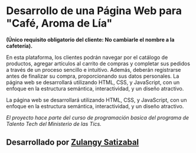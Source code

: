 # Desarrollo de una Página Web para "Café, Aroma de Lía"
**(Único requisito obligatorio del cliente: No cambiarle el nombre a la cafetería).**

En esta plataforma, los clientes podrán navegar por el catálogo de productos, agregar artículos al carrito
de compras y completar sus pedidos a través de un proceso sencillo e intuitivo. Además, deberán
registrarse antes de finalizar su compra, proporcionando sus datos personales.
La página web se desarrollará utilizando HTML, CSS, y JavaScript, con un enfoque en la estructura
semántica, interactividad, y un diseño atractivo.

La página web se desarrollará utilizando HTML, CSS, y JavaScript, con un enfoque en la estructura
semántica, interactividad, y un diseño atractivo.

_El proyecto hace parte del curso de programación basica del programa de Talento Tech del Ministerio de las Tics._

## Desarrollado por [Zulangy Satizabal](https://github.com/ZulangySatizabal)
